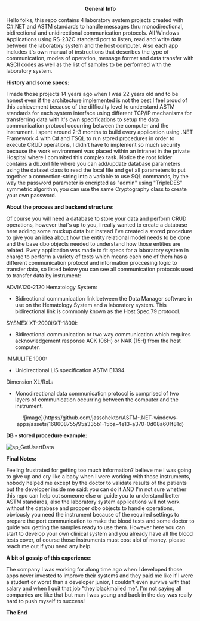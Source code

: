 <p align="center" style="font-weight: bold;">General Info</p>

Hello folks, this repo contains 4 laboratory system projects created with C#.NET and ASTM standards to handle messages thru monodirectional, bidirectional and unidirectional communication protocols. All Windows Applications using RS-232C standard port to listen, read and write data between the laboratory system and the host computer. Also each app includes it's own manual of instructions that describes the type of communication, modes of operation, message format and data transfer with ASCII codes as well as the list of samples to be performed with the laboratory system.



**History and some specs:**

I made those projects 14 years ago when I was 22 years old and to be honest even if the architecture implemented is not the best I feel proud of this achievement because of the difficulty level to understand ASTM standards for each system interface using different TCP/IP mechanisms for transferring data with it's own specifications to setup the data communication protocol occurring between the computer and the instrument. I spent around 2-3 months to build every application using .NET Framework 4 with C# and TSQL to run stored procedures in order to execute CRUD operations, I didn't have to implement so much security because the work environment was placed within an intranet in the private Hospital where I commited this complex task. Notice the root folder contains a db.xml file where you can add/update database parameters using the dataset class to read the local file and get all parameters to put together a connection-string into a variable to use SQL commands, by the way the password parameter is encripted as "admin" using "TripleDES" symmetric algorithm, you can use the same Cryptography class to create your own password.



**About the process and backend structure:**

Of course you will need a database to store your data and perform CRUD operations, however that's up to you, I really wanted to create a database here adding some muckup data but instead I've created a stored procedure to give you an idea about how the entity relational model needs to be done and the base dbo objects needed to understand how those entities are related. Every application was made to fit specs for a laboratory system in charge to perform a variety of tests which means each one of them has a different communication protocol and information proccesing logic to transfer data, so listed below you can see all communication protocols used to transfer data by instrument:

ADVIA120-2120 Hematology System:
  * Bidirectional communication link between the Data Manager software in use on the Hematology System and a laboratory system. This bidirectional link is commonly known as the Host Spec.79 protocol.

SYSMEX XT-2000i/XT-1800i:
  * Bidirectional communication or two way communication which requires acknowledgement response ACK (06H) or NAK (15H) from the host computer.

IMMULITE 1000:
  * Unidirectional LIS specification ASTM E1394.

Dimension XL/RxL:
  * Monodirectional data communication protocol is comprised of two layers of communication occurring between the computer and the instrument.

<p align="center">
 ![image](https://github.com/jassohektor/ASTM-.NET-windows-apps/assets/168608755/95a335b1-15ba-4e13-a370-0d08a601f81d)
</p>


**DB - stored procedure example:**

![sp_GetUsertData](https://github.com/jassohektor/ASTM-.NET-windows-apps/assets/168608755/5c901330-82cc-4343-ad4c-4976b9d53900)



**Final Notes:**

Feeling frustrated for getting too much information? believe me I was going to give up and cry like a baby when I were working with those instruments, nobody helped me except by the doctor to validate results of the patients but the developer inside me said: you can do it AND I'm not sure whether this repo can help out someone else or guide you to understand better ASTM standards, also the laboratory system applications will not work without the database and propper dbo objects to handle operations, obviously you need the instrument because of the required settings to prepare the port communication to make the blood tests and some doctor to guide you getting the samples ready to use them. However here you can start to develop your own clinical system and you already have all the blood tests cover, of course those instruments must cost alot of money. please reach me out if you need any help.


**A bit of gossip of this experience:**

The company I was working for along time ago when I developed those apps never invested to improve their systems and they paid me like if I were a student or worst than a developer junior, I couldn't even survive with that salary and when I quit that job "they blackmailed me". I'm not saying all companies are like that but man I was young and back in the day was really hard to push myself to success!


**The End**
